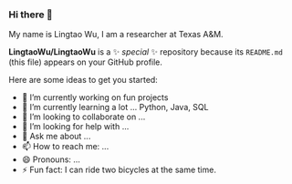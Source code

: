 ### Hi there 👋

My name is Lingtao Wu, I am a researcher at Texas A&M. 

**LingtaoWu/LingtaoWu** is a ✨ _special_ ✨ repository because its `README.md` (this file) appears on your GitHub profile.

Here are some ideas to get you started:

- 🔭 I’m currently working on fun projects
- 🌱 I’m currently learning a lot ... Python, Java, SQL
- 👯 I’m looking to collaborate on ...
- 🤔 I’m looking for help with ...
- 💬 Ask me about ...
- 📫 How to reach me: ...
- 😄 Pronouns: ...
- ⚡ Fun fact: I can ride two bicycles at the same time.
